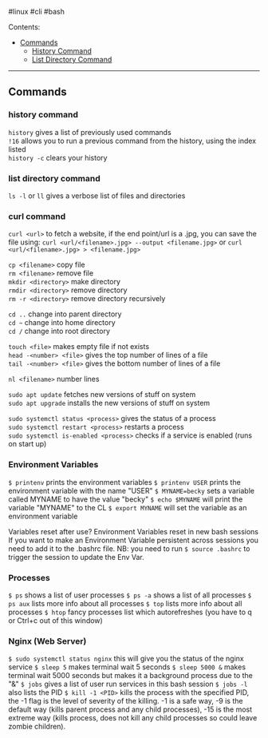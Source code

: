  #linux #cli #bash
  
Contents:  
- [Commands](#commands)  
  - [History Command](#history-command)  
  - [List Directory Command](#list-directory-command)  
  
---  
  
## Commands  
### history command  
`history` gives a list of previously used commands  
`!16` allows you to run a previous command from the history, using the index listed  
`history -c` clears your history   
  
  
### list directory command  
`ls -l` or `ll` gives a verbose list of files and directories  
  
### curl command  
`curl <url>` to fetch a website, if the end point/url is a .jpg, you can save the file using: `curl <url/<filename>.jpg> --output <filename.jpg>` or `curl <url/<filename>.jpg> > <filename.jpg>`  
  
`cp <filename>` copy file  
`rm <filename>` remove file  
`mkdir <directory>` make directory  
`rmdir <directory>` remove directory  
`rm -r <directory>` remove directory recursively  
  
`cd ..` change into parent directory  
`cd ~` change into home directory  
`cd /` change into root directory  
  
`touch <file>` makes empty file if not exists  
`head -<number> <file>` gives the top number of lines of a file  
`tail -<number> <file>` gives the bottom number of lines of a file  
  
`nl <filename>` number lines  
  
`sudo apt update` fetches new versions of stuff on system  
`sudo apt upgrade` installs the new versions of stuff on system  
  
`sudo systemctl status <process>` gives the status of a process  
`sudo systemctl restart <process>` restarts a process  
`sudo systemctl is-enabled <process>` checks if a service is enabled (runs on start up)

### Environment Variables

`$ printenv` prints the environment variables
`$ printenv USER` prints the environment variable with the name "USER"
`$ MYNAME=becky` sets a variable called MYNAME to have the value "becky"
`$ echo $MYNAME` will print the variable "MYNAME" to the CL
`$ export MYNAME` will set the variable as an environment variable

Variables reset after use?
Environment Variables reset in new bash sessions
If you want to make an Environment Variable persistent across sessions you need to add it to the .bashrc file. NB: you need to run `$ source .bashrc` to trigger the session to update the Env Var.

### Processes
`$ ps` shows a list of user processes
`$ ps -a` shows a list of all processes
`$ ps aux` lists more info about all processes
`$ top` lists more info about all processes
`$ htop` fancy processes list which autorefreshes (you have to q or Ctrl+c out of this window)

### Nginx (Web Server)
`$ sudo systemctl status nginx` this will give you the status of the nginx service
`$ sleep 5` makes terminal wait 5 seconds
`$ sleep 5000 &` makes terminal wait 5000 seconds but makes it a background process due to the "&"
`$ jobs` gives a list of user run services in this bash session
`$ jobs -l` also lists the PID
`$ kill -1 <PID>` kills the process with the specified PID, the -1 flag is the level of severity of the killing. -1 is a safe way, -9 is the default way (kills parent process and any child processes), -15 is the most extreme way (kills process, does not kill any child processes so could leave zombie children). 
